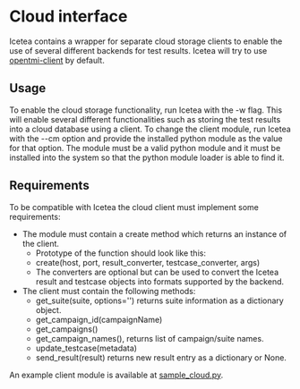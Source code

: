 # Cloud interface
Icetea contains a wrapper for separate cloud storage clients to
enable the use of several different backends for test results.
Icetea will try to use
[opentmi-client](https://github.com/OpenTMI/opentmi-client-python)
by default.

## Usage
To enable the cloud storage functionality, run Icetea with the -w flag.
This will enable several different functionalities such as storing
the test results into a cloud database using a client.
To change the client module, run Icetea with the --cm option
and provide the installed python module as the value for that option.
The module must be a valid python module and it must be
installed into the system so that the python module
loader is able to find it.

## Requirements
To be compatible with Icetea the cloud client
must implement some requirements:
* The module must contain a create method which returns
an instance of the client.
    * Prototype of the function should look like this:
    * create(host, port, result_converter, testcase_converter, args)
    * The converters are optional but can be used to convert
    the Icetea result and testcase objects into formats
    supported by the backend.
* The client must contain the following methods:
    * get_suite(suite, options='')
    returns suite information as a dictionary object.
    * get_campaign_id(campaignName)
    * get_campaigns()
    * get_campaign_names(), returns list of campaign/suite names.
    * update_testcase(metadata)
    * send_result(result)
    returns new result entry as a dictionary or None.

An example client module is available at
[sample_cloud.py](../examples/sample_cloud.py).
